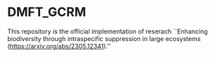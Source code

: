# DMFT_GCRM
This repository is the official implementation of reserach ``Enhancing biodiversity through intraspecific suppression in large ecosystems (https://arxiv.org/abs/2305.12341).'' 
